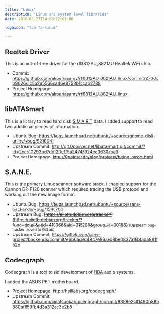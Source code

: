 ```yaml
---
title: "Linux"
description: "Linux and system level libraries"
date: 2018-08-27T14:08:22+01:00

logoicon: "fab fa-linux"

---
```


## Realtek Driver

This is an out-of-tree driver for the rtl8812AU_8821AU Realtek WiFi chip.

* Commit: https://github.com/abperiasamy/rtl8812AU_8821AU_linux/commit/276dcb9626c1c5a2a5566da46e8758b1bcab2788
* Project Homepage: https://github.com/abperiasamy/rtl8812AU_8821AU_linux

## libATASmart

This is a library to read hard disk [S.M.A.R.T](http://en.wikipedia.org/wiki/S.M.A.R.T.) data. I added support to read two additional pieces of information.

* Ubuntu Bug: https://bugs.launchpad.net/ubuntu/+source/gnome-disk-utility/+bug/521864]
* Upstream Commit: http://git.0pointer.net/libatasmart.git/commit/?id=2cc510293bd7dd120e1f5a24747924ec3630aba3
* Project Homepage: http://0pointer.de/blog/projects/being-smart.html

## S.A.N.E.

This is the primary Linux scanner software stack. I enabled support for the Cannon DR-F120 scanner which required tracing the USB protocol and working out the new image format.

* Ubuntu Bug: https://bugs.launchpad.net/ubuntu/+source/sane-backends/+bug/1540706
* Upstream Bug: <s>[https://alioth.debian.org/tracker/](https://alioth.debian.org/tracker/?func=detail&atid=410366&aid=315298&group_id=30186)</s> <small>(Upstream bug-tracker moved to GitLab)</small>
* Upstream Commit: https://gitlab.com/sane-project/backends/commit/e6b6ad9d4847e86aed8be0837a19bfada881f52d

## Codecgraph

Codecgraph is a tool to aid development of [HDA](https://en.m.wikipedia.org/wiki/Intel_High_Definition_Audio) audio systems.

I added the ASUS P6T motherboard.

* Project Homepage: http://helllabs.org/codecgraph/
* Upstream Commit: https://github.com/cmatsuoka/codecgraph/commit/8358e2c81490b88b880af659fb4d3a312ec3e2b5
